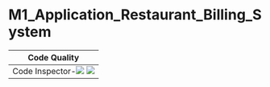 # M1_Application_Restaurant_Billing_System

|               Code Quality                  
|---------------------------------------------
|Code Inspector-![](https://api.codiga.io/project/29841/score/svg) ![](https://api.codiga.io/project/29841/status/svg)
     
